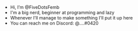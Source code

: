 - Hi, I’m @FiveDotsFemb
- I'm a big nerd, beginner at programming and lazy
- Whenever I'll manage to make something I'll put it up here
- You can reach me on Discord: @....#0420

<!---
FiveDotsFemb/FiveDotsFemb is a ✨ special ✨ repository because its `README.md` (this file) appears on your GitHub profile.
You can click the Preview link to take a look at your changes.
--->
